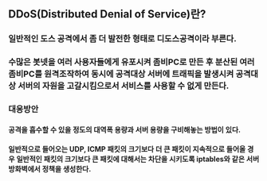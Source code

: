 ## DDoS(Distributed Denial of Service)란?
### 일반적인 도스 공격에서 좀 더 발전한 형태로 디도스공격이라 부른다.
### 수많은 봇넷을 여러 사용자들에게 유포시켜 좀비PC로 만든 후 분산된 여러 좀비PC를 원격조작하여 동시에 공격대상 서버에 트래픽을 발생시켜 공격대상 서버의 자원을 고갈시킴으로서 서비스를 사용할 수 없게 만든다.

### 대응방안
#### 공격을 흡수할 수 있을 정도의 대역폭 용량과 서버 용량을 구비해놓는 방법이 있다.
#### 일반적으로 들어오는 UDP, ICMP 패킷의 크기보다 더 큰 패킷이 지속적으로 들어올 경우 일반적인 패킷의 크기보다 큰 패킷에 대해서는 차단을 시키도록 iptables와 같은 서버방화벽에서 정책을 생성한다.
